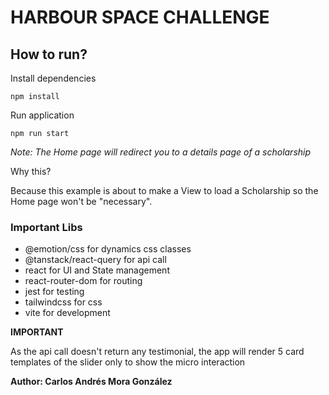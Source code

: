 # HARBOUR SPACE CHALLENGE

## How to run?

Install dependencies

`npm install`

Run application

`npm run start`

*Note: The Home page will redirect you to a details page of a scholarship*

Why this?

Because this example is about to make a View to load a Scholarship so the Home page won't be "necessary".

### Important Libs

- @emotion/css for dynamics css classes
- @tanstack/react-query for api call
- react for UI and State management
- react-router-dom for routing
- jest for testing
- tailwindcss for css
- vite for development

**IMPORTANT**

As the api call doesn't return any testimonial, the app will render 5 card templates of the slider only to show the micro interaction

**Author: Carlos Andrés Mora González**